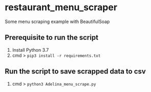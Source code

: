 # restaurant_menu_scraper
Some menu scraping example with BeautifulSoap

## Prerequisite to run the script

1.  Install Python 3.7
2.  cmd > `pip3 install -r requirements.txt`

## Run the script to save scrapped data to csv

1. cmd > `python3 Adelina_menu_scrape.py`